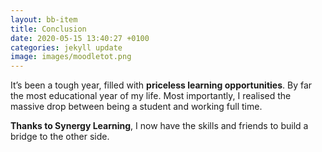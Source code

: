 ```yaml
---
layout: bb-item
title: Conclusion
date: 2020-05-15 13:40:27 +0100
categories: jekyll update
image: images/moodletot.png
---
```

It’s been a tough year, filled with **priceless learning opportunities**. By far the most educational year of my life. Most importantly, I realised the massive drop between being a student and working full time. 
 
**Thanks to Synergy Learning**, I now have the skills and friends to build a bridge to the other side. 
